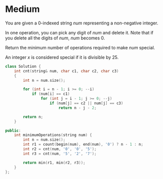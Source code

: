 # Medium

You are given a 0-indexed string $num$ representing a non-negative integer.

In one operation, you can pick any digit of $num$ and delete it. Note that if you delete all the digits of $num$, $num$ becomes $0$.

Return the minimum number of operations required to make $num$ special.

An integer $x$ is considered special if it is divisible by $25$.

```cpp
class Solution {
    int cnt(string& num, char c1, char c2, char c3)
    {
        int n = num.size();

        for (int i = n - 1; i >= 0; --i)
            if (num[i] == c1)
                for (int j = i - 1; j >= 0; --j)
                    if (num[j] == c2 || num[j] == c3)
                        return n - j - 2;

        return n;
    }

public:
    int minimumOperations(string num) {
        int n = num.size();
        int r1 = count(begin(num), end(num), '0') ? n - 1 : n;
        int r2 = cnt(num, '0', '0', '5');
        int r3 = cnt(num, '5', '2', '7');

        return min(r1, min(r2, r3));
    }
};
```
